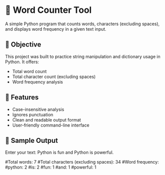 # 📝 Word Counter Tool

A simple Python program that counts words, characters (excluding spaces), and displays word frequency in a given text input.

## 🎯 Objective

This project was built to practice string manipulation and dictionary usage in Python. It offers:

- Total word count
- Total character count (excluding spaces)
- Word frequency analysis

## 🚀 Features

- Case-insensitive analysis
- Ignores punctuation
- Clean and readable output format
- User-friendly command-line interface

## 📌 Sample Output

Enter your text: Python is fun and Python is powerful.

#Total words: 7
#Total characters (excluding spaces): 34
#Word frequency:
#python: 2
#is: 2
#fun: 1
#and: 1
#powerful: 1
